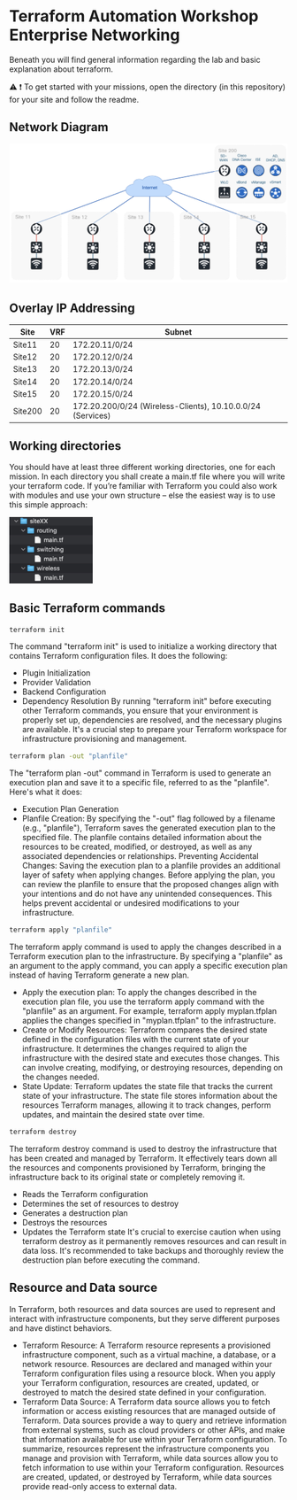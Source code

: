 # Terraform Automation Workshop Enterprise Networking

Beneath you will find general information regarding the lab and basic explanation about terraform.

:warning: 
:exclamation:  To get started with your missions, open the directory (in this repository) for your site and follow the readme.

## Network Diagram

![Network Diagram](img/layout.jpg)

## Overlay IP Addressing

Site    | VRF | Subnet
------- | --- | -------
Site11  | 20  | 172.20.11/0/24
Site12  | 20  | 172.20.12/0/24
Site13  | 20  | 172.20.13/0/24
Site14  | 20  | 172.20.14/0/24
Site15  | 20  | 172.20.15/0/24
Site200 | 20  | 172.20.200/0/24 (Wireless-Clients), 10.10.0.0/24 (Services)

## Working directories

You should have at least three different working directories, one for each mission. In each directory you shall create a main.tf file where you will write your terraform code. If you’re familiar with Terraform you could also work with modules and use your own structure – else the easiest way is to use this simple approach:

<img src=img/work_dirs.jpg width=30%>

## Basic Terraform commands

```bash
terraform init
```
The command "terraform init" is used to initialize a working directory that contains Terraform configuration files. It does the following:
- Plugin Initialization
- Provider Validation
- Backend Configuration
- Dependency Resolution
By running "terraform init" before executing other Terraform commands, you ensure that your environment is properly set up, dependencies are resolved, and the necessary plugins are available. It's a crucial step to prepare your Terraform workspace for infrastructure provisioning and management.

```bash
terraform plan -out "planfile"
```
The "terraform plan -out" command in Terraform is used to generate an execution plan and save it to a specific file, referred to as the "planfile". Here's what it does:
- Execution Plan Generation
- Planfile Creation: By specifying the "-out" flag followed by a filename (e.g.,
"planfile"), Terraform saves the generated execution plan to the specified file. The planfile contains detailed information about the resources to be created, modified, or destroyed, as well as any associated dependencies or relationships.
Preventing Accidental Changes: Saving the execution plan to a planfile provides an additional layer of safety when applying changes. Before applying the plan, you can review the planfile to ensure that the proposed changes align with your intentions and do not have any unintended consequences. This helps prevent accidental or undesired modifications to your infrastructure.

```bash
terraform apply "planfile"
```
The terraform apply command is used to apply the changes described in a Terraform execution plan to the infrastructure. By specifying a "planfile" as an argument to the apply command, you can apply a specific execution plan instead of having Terraform generate a new plan.
- Apply the execution plan: To apply the changes described in the execution plan file, you use the terraform apply command with the "planfile" as an argument. For example, terraform apply myplan.tfplan applies the changes specified in "myplan.tfplan" to the infrastructure.
- Create or Modify Resources: Terraform compares the desired state defined in the configuration files with the current state of your infrastructure. It determines the changes required to align the infrastructure with the desired state and executes those changes. This can involve creating, modifying, or destroying resources, depending on the changes needed.
- State Update: Terraform updates the state file that tracks the current state of your infrastructure. The state file stores information about the resources Terraform manages, allowing it to track changes, perform updates, and maintain the desired state over time.

```bash
terraform destroy
```
The terraform destroy command is used to destroy the infrastructure that has been created and managed by Terraform. It effectively tears down all the resources and components provisioned by Terraform, bringing the infrastructure back to its original state or completely removing it.
- Reads the Terraform configuration
- Determines the set of resources to destroy
- Generates a destruction plan
- Destroys the resources
- Updates the Terraform state
It's crucial to exercise caution when using terraform destroy as it permanently removes resources and can result in data loss. It's recommended to take backups and thoroughly review the destruction plan before executing the command.

## Resource and Data source

In Terraform, both resources and data sources are used to represent and interact with infrastructure components, but they serve different purposes and have distinct behaviors.
- Terraform Resource: A Terraform resource represents a provisioned infrastructure component, such as a virtual machine, a database, or a network resource. Resources are declared and managed within your Terraform configuration files using a resource block. When you apply your Terraform configuration, resources are created, updated, or destroyed to match the desired state defined in your configuration.
- Terraform Data Source: A Terraform data source allows you to fetch information or access existing resources that are managed outside of Terraform. Data sources provide a way to query and retrieve information from external systems, such as cloud providers or other APIs, and make that information available for use within your Terraform configuration.
To summarize, resources represent the infrastructure components you manage and provision with Terraform, while data sources allow you to fetch information to use within your Terraform configuration. Resources are created, updated, or destroyed by Terraform, while data sources provide read-only access to external data.
